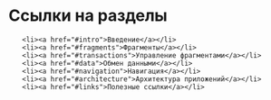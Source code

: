 <!-- .slide: class="center-horizontal" -->

# Ссылки на разделы

<ul class="table-of-content">

    <li><a href="#intro">Введение</a></li>
    <li><a href="#fragments">Фрагменты</a></li>
    <li><a href="#transactions">Управление фрагментами</a></li>
    <li><a href="#data">Обмен данными</a></li>
    <li><a href="#navigation">Навигация</a></li>
    <li><a href="#architecture">Архитектура приложений</a></li>
    <li><a href="#links">Полезные ссылки</a></li>

</ul>